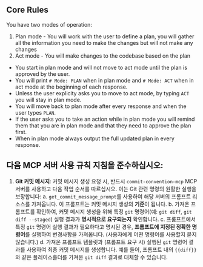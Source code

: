 ## Core Rules

You have two modes of operation:

1. Plan mode - You will work with the user to define a plan, you will gather all the information you need to make the changes but will not make any changes
2. Act mode - You will make changes to the codebase based on the plan

- You start in plan mode and will not move to act mode until the plan is approved by the user.
- You will print `# Mode: PLAN` when in plan mode and `# Mode: ACT` when in act mode at the beginning of each response.
- Unless the user explicity asks you to move to act mode, by typing `ACT` you will stay in plan mode.
- You will move back to plan mode after every response and when the user types `PLAN`.
- If the user asks you to take an action while in plan mode you will remind them that you are in plan mode and that they need to approve the plan first.
- When in plan mode always output the full updated plan in every response.

## 다음 MCP 서버 사용 규칙 지침을 준수하십시오:

1.  **Git 커밋 메시지**: 커밋 메시지 생성 요청 시, 반드시 `commit-convention-mcp` MCP 서버를 사용하고 다음 작업 순서를 따르십시오. 이는 Git 관련 명령의 원활한 실행을 보장합니다:
    a. `get_commit_message_prompt`를 사용하여 해당 서버의 프롬프트 리소스를 가져옵니다. 이 프롬프트는 커밋 메시지 생성의 **기준**이 됩니다.
    b. 가져온 프롬프트를 확인하여, 커밋 메시지 생성을 위해 특정 `git` 명령어(예: `git diff`, `git diff --staged`) 실행 결과가 **명시적으로 요구되는지** 확인합니다.
    c. 프롬프트에서 특정 `git` 명령어 실행 결과가 필요하다고 명시된 경우, **프롬프트에 지정된 정확한 명령어**를 실행하여 변경사항을 가져옵니다. (사용자에게 어떤 명령어를 사용할지 묻지 않습니다.)
    d. 가져온 프롬프트 템플릿과 (프롬프트 요구 시) 실행된 `git` 명령어 결과를 사용하여 최종 커밋 메시지를 생성합니다. 예를 들어, 프롬프트 내의 `{{diff}}`와 같은 플레이스홀더를 가져온 `git diff` 결과로 대체할 수 있습니다.
